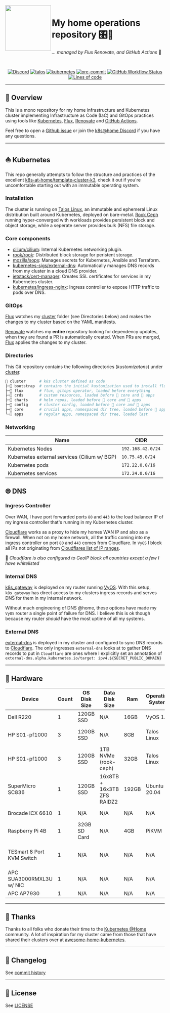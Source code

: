 <img src="https://camo.githubusercontent.com/5b298bf6b0596795602bd771c5bddbb963e83e0f/68747470733a2f2f692e696d6775722e636f6d2f7031527a586a512e706e67" align="left" width="144px" height="144px"/>

# My home operations repository 🎛🔨
_... managed by Flux Renovate, and GitHub Actions_ 🤖

<br />

<div align="center">

[![Discord](https://img.shields.io/discord/673534664354430999?style=for-the-badge&label=discord&logo=discord&logoColor=white)](https://discord.gg/k8s-at-home)
[![talos](https://img.shields.io/badge/talos-v1.1.2-brightgreen?style=for-the-badge&logo=linux&logoColor=white)](https://www.talos.dev/)
[![kubernetes](https://img.shields.io/badge/kubernetes-v1.24.3-brightgreen?style=for-the-badge&logo=kubernetes&logoColor=white)](https://kubernetes.io/)
[![pre-commit](https://img.shields.io/badge/pre--commit-enabled-brightgreen?logo=pre-commit&logoColor=white&style=for-the-badge)](https://github.com/pre-commit/pre-commit)
[![GitHub Workflow Status](https://img.shields.io/github/workflow/status/toboshii/home-ops/Schedule%20-%20Renovate?label=renovate&logo=renovatebot&style=for-the-badge)](https://github.com/toboshii/home-ops/actions/workflows/schedule-renovate.yaml)
[![Lines of code](https://img.shields.io/tokei/lines/github/toboshii/home-ops?style=for-the-badge&color=brightgreen&label=lines&logo=codefactor&logoColor=white)](https://github.com/toboshii/home-ops/graphs/contributors)

</div>

---

## 📖 Overview

This is a mono repository for my home infrastructure and Kubernetes cluster implementing Infrastructure as Code (IaC) and GitOps practices using tools like [Kubernetes](https://kubernetes.io/), [Flux](https://github.com/fluxcd/flux2), [Renovate](https://github.com/renovatebot/renovate) and [GitHub Actions](https://github.com/features/actions).

Feel free to open a [Github issue](https://github.com/toboshii/home-ops/issues/new/choose) or join the [k8s@home Discord](https://discord.gg/sTMX7Vh) if you have any questions.

---

## ⛵ Kubernetes

This repo generally attempts to follow the structure and practices of the excellent [k8s-at-home/template-cluster-k3](https://github.com/k8s-at-home/template-cluster-k3s), check it out if you're uncomfortable starting out with an immutable operating system.

### Installation

The cluster is running on [Talos Linux](https://talos.dev/), an immutable and ephemeral Linux distribution built around Kubernetes, deployed on bare-metal. [Rook Ceph](https://rook.io/) running hyper-converged with workloads provides persistent block and object storage, while a seperate server provides bulk (NFS) file storage.

### Core components

- [cilium/cilium](https://github.com/cilium/cilium): Internal Kubernetes networking plugin.
- [rook/rook](https://github.com/rook/rook): Distributed block storage for peristent storage.
- [mozilla/sops](https://toolkit.fluxcd.io/guides/mozilla-sops/): Manages secrets for Kubernetes, Ansible and Terraform.
- [kubernetes-sigs/external-dns](https://github.com/kubernetes-sigs/external-dns): Automatically manages DNS records from my cluster in a cloud DNS provider.
- [jetstack/cert-manager](https://cert-manager.io/docs/): Creates SSL certificates for services in my Kubernetes cluster.
- [kubernetes/ingress-nginx](https://github.com/kubernetes/ingress-nginx/): Ingress controller to expose HTTP traffic to pods over DNS.

### GitOps

[Flux](https://github.com/fluxcd/flux2) watches my [cluster](./cluster/) folder (see Directories below) and makes the changes to my cluster based on the YAML manifests.

[Renovate](https://github.com/renovatebot/renovate) watches my **entire** repository looking for dependency updates, when they are found a PR is automatically created. When PRs are merged, [Flux](https://github.com/fluxcd/flux2) applies the changes to my cluster.

### Directories

This Git repository contains the following directories (_kustomizatons_) under [cluster](./cluster/).

```sh
📁 cluster      # k8s cluster defined as code
├─📁 bootstrap  # contains the initial kustomization used to install flux
├─📁 flux       # flux, gitops operator, loaded before everything
├─📁 crds       # custom resources, loaded before 📁 core and 📁 apps
├─📁 charts     # helm repos, loaded before 📁 core and 📁 apps
├─📁 config     # cluster config, loaded before 📁 core and 📁 apps
├─📁 core       # crucial apps, namespaced dir tree, loaded before 📁 apps
└─📁 apps       # regular apps, namespaced dir tree, loaded last
```

### Networking

| Name                                         | CIDR            |
|----------------------------------------------|-----------------|
| Kubernetes Nodes                             | `192.168.42.0/24` |
| Kubernetes external services (Cilium w/ BGP) | `10.75.45.0/24` |
| Kubernetes pods                              | `172.22.0.0/16` |
| Kubernetes services                          | `172.24.0.0/16` |

## 🌐 DNS

### Ingress Controller

Over WAN, I have port forwarded ports `80` and `443` to the load balancer IP of my ingress controller that's running in my Kubernetes cluster.

[Cloudflare](https://www.cloudflare.com/) works as a proxy to hide my homes WAN IP and also as a firewall. When not on my home network, all the traffic coming into my ingress controller on port `80` and `443` comes from Cloudflare. In `VyOS` I block all IPs not originating from [Cloudflares list of IP ranges](https://www.cloudflare.com/ips/).

🔸 _Cloudflare is also configured to GeoIP block all countries except a few I have whitelisted_

### Internal DNS

[k8s_gateway](https://github.com/ori-edge/k8s_gateway) is deployed on my router running [VyOS](https://vyos.io/). With this setup, `k8s_gateway` has direct access to my clusters ingress records and serves DNS for them in my internal network.

Without much engineering of DNS @home, these options have made my `VyOS` router a single point of failure for DNS. I believe this is ok though because my router _should_ have the most uptime of all my systems.

### External DNS

[external-dns](https://github.com/kubernetes-sigs/external-dns) is deployed in my cluster and configured to sync DNS records to [Cloudflare](https://www.cloudflare.com/). The only ingresses `external-dns` looks at to gather DNS records to put in `Cloudflare` are ones where I explicitly set an annotation of `external-dns.alpha.kubernetes.io/target: ipv4.${SECRET_PUBLIC_DOMAIN}`

---

## 🔧 Hardware

| Device                    | Count | OS Disk Size | Data Disk Size             | Ram   | Operating System | Purpose                        |
|---------------------------|-------|--------------|----------------------------|-------|------------------|--------------------------------|
| Dell R220                 | 1     | 120GB SSD    | N/A                        | 16GB  | VyOS 1.4         | Router                         |
| HP S01-pf1000             | 3     | 120GB SSD    | N/A                        | 8GB   | Talos Linux      | Kubernetes Control Nodes       |
| HP S01-pf1000             | 3     | 120GB SSD    | 1TB NVMe (rook-ceph)       | 32GB  | Talos Linux      | Kubernetes Workers             |
| SuperMicro SC836          | 1     | 120GB SSD    | 16x8TB + 16x3TB ZFS RAIDZ2 | 192GB | Ubuntu 20.04     | NFS                            |
| Brocade ICX 6610          | 1     | N/A          | N/A                        | N/A   | N/A              | Core Switch                    |
| Raspberry Pi 4B           | 1     | 32GB SD Card | N/A                        | 4GB   | PiKVM            | Network KVM                    |
| TESmart 8 Port KVM Switch | 1     | N/A          | N/A                        | N/A   | N/A              | Network KVM switch for PiKVM   |
| APC SUA3000RMXL3U w/ NIC  | 1     | N/A          | N/A                        | N/A   | N/A              | UPS                            |
| APC AP7930                | 1     | N/A          | N/A                        | N/A   | N/A              | PDU                            |

---

## 🤝 Thanks

Thanks to all folks who donate their time to the [Kubernetes @Home](https://github.com/k8s-at-home/) community. A lot of inspiration for my cluster came from those that have shared their clusters over at [awesome-home-kubernetes](https://github.com/k8s-at-home/awesome-home-kubernetes).

---

## 📜 Changelog

See [commit history](https://github.com/onedr0p/home-ops/commits/main)

---

## 🔏 License

See [LICENSE](./LICENSE)
